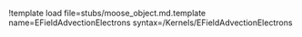 !template load file=stubs/moose_object.md.template name=EFieldAdvectionElectrons syntax=/Kernels/EFieldAdvectionElectrons